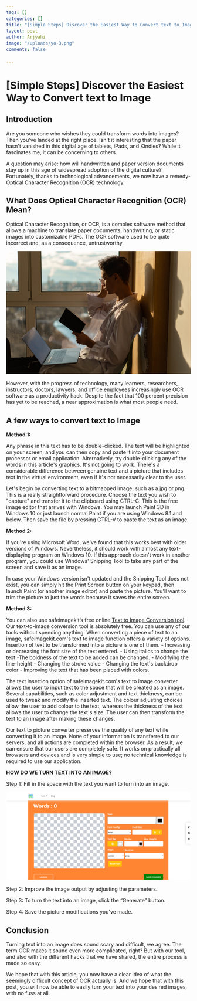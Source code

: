 ```yaml
---
tags: []
categories: []
title: "[Simple Steps] Discover the Easiest Way to Convert text to Image"
layout: post
author: Arjyahi
image: "/uploads/yo-3.png"
comments: false

---
```

# **\[Simple Steps\] Discover the Easiest Way to Convert text to Image**

## **Introduction**

Are you someone who wishes they could transform words into images? Then you've landed at the right place. Isn't it interesting that the paper hasn't vanished in this digital age of tablets, iPads, and Kindles? While it fascinates me, it can be concerning to others.

A question may arise: how will handwritten and paper version documents stay up in this age of widespread adoption of the digital culture? Fortunately, thanks to technological advancements, we now have a remedy- Optical Character Recognition (OCR) technology.

## **What Does Optical Character Recognition (OCR) Mean?**

Optical Character Recognition, or OCR, is a complex software method that allows a machine to translate paper documents, handwriting, or static images into customizable PDFs. The OCR software used to be quite incorrect and, as a consequence, untrustworthy.

![](/uploads/pexels-mikhail-nilov-7584972.jpg)

However, with the progress of technology, many learners, researchers, instructors, doctors, lawyers, and office employees increasingly use OCR software as a productivity hack. Despite the fact that 100 percent precision has yet to be reached, a near approximation is what most people need.

## **A few ways to convert text to Image**

**Method 1:**

Any phrase in this text has to be double-clicked. The text will be highlighted on your screen, and you can then copy and paste it into your document processor or email application. Alternatively, try double-clicking any of the words in this article's graphics. It's not going to work. There's a considerable difference between genuine text and a picture that includes text in the virtual environment, even if it's not necessarily clear to the user.

Let's begin by converting text to a bitmapped image, such as a.jpg or.png. This is a really straightforward procedure. Choose the text you wish to "capture" and transfer it to the clipboard using CTRL-C. This is the free image editor that arrives with Windows. You may launch Paint 3D in Windows 10 or just launch normal Paint if you are using Windows 8.1 and below. Then save the file by pressing CTRL-V to paste the text as an image.

**Method 2:**

If you're using Microsoft Word, we've found that this works best with older versions of Windows. Nevertheless, it should work with almost any text-displaying program on Windows 10. If this approach doesn't work in another program, you could use Windows' Snipping Tool to take any part of the screen and save it as an image.

In case your Windows version isn't updated and the Snipping Tool does not exist, you can simply hit the Print Screen button on your keypad, then launch Paint (or another image editor) and paste the picture. You'll want to trim the picture to just the words because it saves the entire screen.

**Method 3:**

You can also use safeimagekit’s free online [Text to Image Conversion tool](https://safeimagekit.com/text-to-image-converter). Our text-to-image conversion tool is absolutely free. You can use any of our tools without spending anything. When converting a piece of text to an image, safeimagekit.com's text to image function offers a variety of options. Insertion of text to be transformed into a picture is one of them. - Increasing or decreasing the font size of the text entered. - Using italics to change the text -The boldness of the text to be added can be changed. - Modifying the line-height - Changing the stroke value - Changing the text's backdrop color - Improving the text that has been placed with colors.

The text insertion option of safeimagekit.com's text to image converter allows the user to input text to the space that will be created as an image. Several capabilities, such as color adjustment and text thickness, can be used to tweak and modify the inserted text. The colour adjusting choices allow the user to add colour to the text, whereas the thickness of the text allows the user to change the text's size. The user can then transform the text to an image after making these changes.

Our text to picture converter preserves the quality of any text while converting it to an image. None of your information is transferred to our servers, and all actions are completed within the browser. As a result, we can ensure that our users are completely safe. It works on practically all browsers and devices and is very simple to use; no technical knowledge is required to use our application.

**HOW DO WE TURN TEXT INTO AN IMAGE?**

Step 1: Fill in the space with the text you want to turn into an image.

![](/uploads/texttoimage.PNG)

Step 2: Improve the image output by adjusting the parameters.

Step 3: To turn the text into an image, click the “Generate” button.

Step 4: Save the picture modifications you've made.

## **Conclusion**

Turning text into an image does sound scary and difficult, we agree. The term OCR makes it sound even more complicated, right? But with our tool, and also with the different hacks that we have shared, the entire process is made so easy.

We hope that with this article, you now have a clear idea of what the seemingly difficult concept of OCR actually is. And we hope that with this post, you will now be able to easily turn your text into your desired images, with no fuss at all.